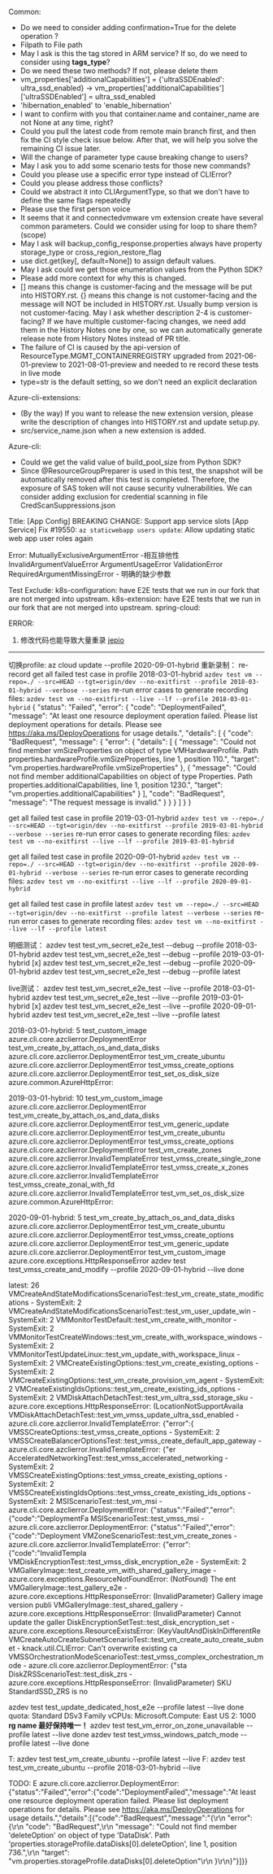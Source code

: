 Common:
- Do we need to consider adding confirmation=True for the delete operation ?
- Filpath to File path
- May I ask is this the tag stored in ARM service? If so, do we need to consider using **tags_type**?
- Do we need these two methods? If not, please delete them
- vm_properties['additionalCapabilities'] = {'ultraSSDEnabled': ultra_ssd_enabled} -> vm_properties['additionalCapabilities']['ultraSSDEnabled'] = ultra_ssd_enabled
- 'hibernation_enabled' to 'enable_hibernation'
- I want to confirm with you that container.name and container_name are not None at any time, right?
- Could you pull the latest code from remote main branch first, and then fix the CI style check issue below. After that, we will help you solve the remaining CI issue later.
- Will the change of parameter type cause breaking change to users?
- May I ask you to add some scenario tests for those new commands?
- Could you please use a specific error type instead of CLIError?
- Could you please address those conflicts?
- Could we abstract it into CLIArgumentType, so that we don't have to define the same flags repeatedly
- Please use the first person voice
- It seems that it and connectedvmware vm extension create have several common parameters. Could we consider using for loop to share them? (scope)
- May I ask will backup_config_response.properties always have property storage_type or cross_region_restore_flag
- use dict.get(key[, default=None]) to assign default values.
- May I ask could we get those enumeration values from the Python SDK?
- Please add more context for why this is changed.
- [] means this change is customer-facing and the message will be put into HISTORY.rst.
  {} means this change is not customer-facing and the message will NOT be included in HISTORY.rst.
  Usually bump version is not customer-facing.
  May I ask whether description 2-4 is customer-facing?
  If we have multiple customer-facing changes, we need add them in the History Notes one by one, so we can automatically generate release note from History Notes instead of PR title.
- The failure of CI is caused by the api-version of ResourceType.MGMT_CONTAINERREGISTRY upgraded from 2021-06-01-preview to 2021-08-01-preview and needed to re record these tests in live mode
- type=str is the default setting, so we don't need an explicit declaration

Azure-cli-extensions:
- (By the way) If you want to release the new extension version, please write the description of changes into HISTORY.rst and update setup.py.
- src/service_name.json when a new extension is added.

Azure-cli:
- Could we get the valid value of build_pool_size from Python SDK?
- Since @ResourceGroupPreparer is used in this test, the snapshot will be automatically removed after this test is completed.
Therefore, the exposure of SAS token will not cause security vulnerabilities. We can consider adding exclusion for credential scanning in file CredScanSuppressions.json

Title:
[App Config] BREAKING CHANGE: Support app service slots
[App Service] Fix #19550: `az staticwebapp users update`: Allow updating static web app user roles again 

Error:
MutuallyExclusiveArgumentError -相互排他性
InvalidArgumentValueError
ArgumentUsageError
ValidationError
RequiredArgumentMissingError - 明确的缺少参数

Test Exclude:
k8s-configuration: have E2E tests that we run in our fork that are not merged into upstream. 
k8s-extension: have E2E tests that we run in our fork that are not merged into upstream. 
spring-cloud: 

ERROR:
1. 修改代码也能导致大量重录 [jepio](https://github.com/Azure/azure-cli/pull/21028)

------
切换profile:
az cloud update --profile 2020-09-01-hybrid
重新录制： re-record
get all failed test case in profile 2018-03-01-hybrid 
`azdev test vm --repo=./ --src=HEAD --tgt=origin/dev --no-exitfirst --profile 2018-03-01-hybrid --verbose --series`
re-run error cases to generate recording files:
`azdev test vm --no-exitfirst --live --lf --profile 2018-03-01-hybrid`
{
  "status": "Failed",
  "error": {
    "code": "DeploymentFailed",
    "message": "At least one resource deployment operation failed. Please list deployment operations for details. Please see https://aka.ms/DeployOperations for usage details.",
    "details": [
      {
        "code": "BadRequest",
        "message": {
          "error": {
            "details": [
              {
                "message": "Could not find member vmSizeProperties on object of type VMHardwareProfile. Path properties.hardwareProfile.vmSizeProperties, line 1, position 110.",
                "target": "vm.properties.hardwareProfile.vmSizeProperties"
              },
              {
                "message": "Could not find member additionalCapabilities on object of type Properties. Path properties.additionalCapabilities, line 1, position 1230.",
                "target": "vm.properties.additionalCapabilities"
              }
            ],
            "code": "BadRequest",
            "message": "The request message is invalid."
          }
        }
      }
    ]
  }
}

get all failed test case in profile 2019-03-01-hybrid
`azdev test vm --repo=./ --src=HEAD --tgt=origin/dev --no-exitfirst --profile 2019-03-01-hybrid --verbose --series`
re-run error cases to generate recording files:
`azdev test vm --no-exitfirst --live --lf --profile 2019-03-01-hybrid`


get all failed test case in profile 2020-09-01-hybrid
`azdev test vm --repo=./ --src=HEAD --tgt=origin/dev --no-exitfirst --profile 2020-09-01-hybrid --verbose --series`
re-run error cases to generate recording files:
`azdev test vm --no-exitfirst --live --lf --profile 2020-09-01-hybrid`

get all failed test case in profile latest
`azdev test vm --repo=./ --src=HEAD --tgt=origin/dev --no-exitfirst --profile latest --verbose --series`
re-run error cases to generate recording files:
`azdev test vm --no-exitfirst --live --lf --profile latest`

明细测试：
azdev test test_vm_secret_e2e_test --debug --profile 2018-03-01-hybrid
azdev test test_vm_secret_e2e_test --debug --profile 2019-03-01-hybrid
[x] azdev test test_vm_secret_e2e_test --debug --profile 2020-09-01-hybrid
azdev test test_vm_secret_e2e_test --debug --profile latest

live测试：
azdev test test_vm_secret_e2e_test --live --profile 2018-03-01-hybrid
azdev test test_vm_secret_e2e_test --live --profile 2019-03-01-hybrid
[x] azdev test test_vm_secret_e2e_test --live --profile 2020-09-01-hybrid
azdev test test_vm_secret_e2e_test --live --profile latest

2018-03-01-hybrid: 5
test_custom_image azure.cli.core.azclierror.DeploymentError
test_vm_create_by_attach_os_and_data_disks azure.cli.core.azclierror.DeploymentError
test_vm_create_ubuntu azure.cli.core.azclierror.DeploymentError
test_vmss_create_options azure.cli.core.azclierror.DeploymentError
test_set_os_disk_size azure.common.AzureHttpError:

2019-03-01-hybrid: 10
test_vm_custom_image  azure.cli.core.azclierror.DeploymentError
test_vm_create_by_attach_os_and_data_disks  azure.cli.core.azclierror.DeploymentError
test_vm_generic_update  azure.cli.core.azclierror.DeploymentError
test_vm_create_ubuntu  azure.cli.core.azclierror.DeploymentError
test_vmss_create_options  azure.cli.core.azclierror.DeploymentError
test_vm_create_zones  azure.cli.core.azclierror.InvalidTemplateError
test_vmss_create_single_zone azure.cli.core.azclierror.InvalidTemplateError
test_vmss_create_x_zones azure.cli.core.azclierror.InvalidTemplateError
test_vmss_create_zonal_with_fd azure.cli.core.azclierror.InvalidTemplateError
test_vm_set_os_disk_size azure.common.AzureHttpError:

2020-09-01-hybrid: 5
test_vm_create_by_attach_os_and_data_disks azure.cli.core.azclierror.DeploymentError
test_vm_create_ubuntu azure.cli.core.azclierror.DeploymentError
test_vmss_create_options azure.cli.core.azclierror.DeploymentError
test_vm_generic_update azure.cli.core.azclierror.DeploymentError
test_vm_custom_image azure.core.exceptions.HttpResponseError
azdev test test_vmss_create_and_modify --profile 2020-09-01-hybrid --live done

latest: 26
VMCreateAndStateModificationsScenarioTest::test_vm_create_state_modifications - SystemExit: 2
VMCreateAndStateModificationsScenarioTest::test_vm_user_update_win - SystemExit: 2
VMMonitorTestDefault::test_vm_create_with_monitor - SystemExit: 2
VMMonitorTestCreateWindows::test_vm_create_with_workspace_windows - SystemExit: 2
VMMonitorTestUpdateLinux::test_vm_update_with_workspace_linux - SystemExit: 2
VMCreateExistingOptions::test_vm_create_existing_options - SystemExit: 2
VMCreateExistingOptions::test_vm_create_provision_vm_agent - SystemExit: 2
VMCreateExistingIdsOptions::test_vm_create_existing_ids_options - SystemExit: 2
VMDiskAttachDetachTest::test_vm_ultra_ssd_storage_sku - azure.core.exceptions.HttpResponseError: (LocationNotSupportAvaila
VMDiskAttachDetachTest::test_vm_vmss_update_ultra_ssd_enabled - azure.cli.core.azclierror.InvalidTemplateError: {"error":{
VMSSCreateOptions::test_vmss_create_options - SystemExit: 2
VMSSCreateBalancerOptionsTest::test_vmss_create_default_app_gateway - azure.cli.core.azclierror.InvalidTemplateError: {"er
AcceleratedNetworkingTest::test_vmss_accelerated_networking - SystemExit: 2
VMSSCreateExistingOptions::test_vmss_create_existing_options - SystemExit: 2
VMSSCreateExistingIdsOptions::test_vmss_create_existing_ids_options - SystemExit: 2
MSIScenarioTest::test_vm_msi - azure.cli.core.azclierror.DeploymentError: {"status":"Failed","error":{"code":"DeploymentFa
MSIScenarioTest::test_vmss_msi - azure.cli.core.azclierror.DeploymentError: {"status":"Failed","error":{"code":"Deployment
VMZoneScenarioTest::test_vm_create_zones - azure.cli.core.azclierror.InvalidTemplateError: {"error":{"code":"InvalidTempla
VMDiskEncryptionTest::test_vmss_disk_encryption_e2e - SystemExit: 2
VMGalleryImage::test_create_vm_with_shared_gallery_image - azure.core.exceptions.ResourceNotFoundError: (NotFound) The ent
VMGalleryImage::test_gallery_e2e - azure.core.exceptions.HttpResponseError: (InvalidParameter) Gallery image version publi
VMGalleryImage::test_shared_gallery - azure.core.exceptions.HttpResponseError: (InvalidParameter) Cannot update the galler
DiskEncryptionSetTest::test_disk_encryption_set - azure.core.exceptions.ResourceExistsError: (KeyVaultAndDiskInDifferentRe
VMCreateAutoCreateSubnetScenarioTest::test_vm_create_auto_create_subnet - knack.util.CLIError: Can't overwrite existing ca
VMSSOrchestrationModeScenarioTest::test_vmss_complex_orchestration_mode - azure.cli.core.azclierror.DeploymentError: {"sta
DiskZRSScenarioTest::test_disk_zrs - azure.core.exceptions.HttpResponseError: (InvalidParameter) SKU StandardSSD_ZRS is no

azdev test test_update_dedicated_host_e2e --profile latest --live done
quota:
Standard DSv3 Family vCPUs: Microsoft.Compute: East US 2: 1000
**rg name 最好保持唯一！**
azdev test test_vm_error_on_zone_unavailable --profile latest --live done
azdev test test_vmss_windows_patch_mode --profile latest --live done

T: azdev test test_vm_create_ubuntu --profile latest --live
F: azdev test test_vm_create_ubuntu --profile 2018-03-01-hybrid --live

TODO:
E       azure.cli.core.azclierror.DeploymentError: {"status":"Failed","error":{"code":"DeploymentFailed","message":"At least one resource deployment operation failed. Please list deployment operations for details. Please see https://aka.ms/DeployOperations for usage details.","details":[{"code":"BadRequest","message":"{\r\n  \"error\": {\r\n    \"code\": \"BadRequest\",\r\n    \"message\": \"Could not find member 'deleteOption' on object of type 'DataDisk'. Path 'properties.storageProfile.dataDisks[0].deleteOption', line 1, position 736.\",\r\n    \"target\": \"vm.properties.storageProfile.dataDisks[0].deleteOption\"\r\n  }\r\n}"}]}}
